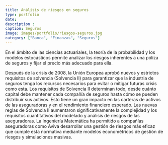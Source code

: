 ```yaml
---
title: Análisis de riesgos en seguros
type: portfolio
date: 
description : 
caption: Seguros
image: images/portfolio/riesgos-seguros.jpg
category: ["Banca", "Finanzas", "Seguros"]
---
```


En el ámbito de las ciencias actuariales, la teoría de la probabilidad y los modelos estocásticos permite analizar los riesgos inherentes a una póliza de seguros y fijar el precio más adecuado para ella.

Después de la crisis de 2008, la Unión Europea aprobó nuevos y estrictos requisitos de solvencia (Solvencia II) para garantizar que la industria de seguros tenga los recursos necesarios para evitar o mitigar futuras crisis como esta. Los requisitos de Solvencia II determinan todo, desde cuánto capital debe mantener cada compañía de seguros hasta cómo se pueden distribuir sus activos. Esto tiene un gran impacto en las carteras de activos de las aseguradoras y en el rendimiento financiero esperado. Las nuevas reglas de Solvencia II aumentaron significativamente la complejidad y los requisitos cuantitativos del modelado y análisis de riesgos de las aseguradoras. La Ingeniería Matemática ha permitido a compañías aseguradoras como Aviva desarrollar una gestión de riesgos más eficaz que cumple esta normativa mediante modelos econométricos de gestión de riesgos y simulaciones masivas.